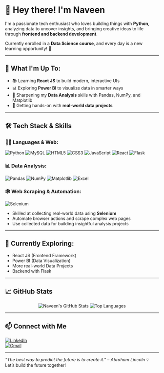 # 👋 Hey there! I'm Naveen

I'm a passionate tech enthusiast who loves building things with **Python**, analyzing data to uncover insights, and bringing creative ideas to life through **frontend and backend development**.  

Currently enrolled in a **Data Science course**, and every day is a new learning opportunity! 🚀

---

## 🎯 What I'm Up To:
- 📚 Learning **React JS** to build modern, interactive UIs  
- 📊 Exploring **Power BI** to visualize data in smarter ways  
- 🔬 Sharpening my **Data Analysis** skills with Pandas, NumPy, and Matplotlib  
- 🤖 Getting hands-on with **real-world data projects**

---

## 🛠️ Tech Stack & Skills

### 👨‍💻 Languages & Web:
![Python](https://img.shields.io/badge/-Python-3776AB?style=flat&logo=python&logoColor=white)
![MySQL](https://img.shields.io/badge/-MySQL-4479A1?style=flat&logo=mysql&logoColor=white)
![HTML5](https://img.shields.io/badge/-HTML5-E34F26?style=flat&logo=html5&logoColor=white)
![CSS3](https://img.shields.io/badge/-CSS3-1572B6?style=flat&logo=css3&logoColor=white)
![JavaScript](https://img.shields.io/badge/-JavaScript-F7DF1E?style=flat&logo=javascript&logoColor=black)
![React](https://img.shields.io/badge/-React-61DAFB?style=flat&logo=react&logoColor=black)
![Flask](https://img.shields.io/badge/-Flask-000000?style=flat&logo=flask&logoColor=white)

### 📊 Data Analysis:
![Pandas](https://img.shields.io/badge/-Pandas-150458?style=flat&logo=pandas&logoColor=white)
![NumPy](https://img.shields.io/badge/-NumPy-013243?style=flat&logo=numpy&logoColor=white)
![Matplotlib](https://img.shields.io/badge/-Matplotlib-11557C?style=flat&logo=matplotlib&logoColor=white)
![Excel](https://img.shields.io/badge/-Excel-217346?style=flat&logo=microsoft-excel&logoColor=white)

### 🕸️ Web Scraping & Automation:
![Selenium](https://img.shields.io/badge/-Selenium-43B02A?style=flat&logo=selenium&logoColor=white)  
- Skilled at collecting real-world data using **Selenium**
- Automate browser actions and scrape complex web pages
- Use collected data for building insightful analysis projects

---

## 🧠 Currently Exploring:
- React JS (Frontend Framework)
- Power BI (Data Visualization)
- More real-world Data Projects
- Backend with Flask

---

## 📈 GitHub Stats

<p align="center">
  <img src="https://github-readme-stats.vercel.app/api?username=naveen-142&show_icons=true&theme=radical" alt="Naveen's GitHub Stats" />
  <img src="https://github-readme-stats.vercel.app/api/top-langs/?username=naveen-142&layout=compact&theme=radical" alt="Top Languages" />
</p>



---

## 📫 Connect with Me
[![LinkedIn](https://img.shields.io/badge/-LinkedIn-blue?style=flat&logo=linkedin&logoColor=white)](https://www.linkedin.com/in/naveen-kumar-viruvuru/)  
[![Gmail](https://img.shields.io/badge/-Gmail-D14836?style=flat&logo=gmail&logoColor=white)](mailto:naveenkv681@gmail.com)

---

_“The best way to predict the future is to create it.” – Abraham Lincoln_ 💡  
Let’s build the future together!
